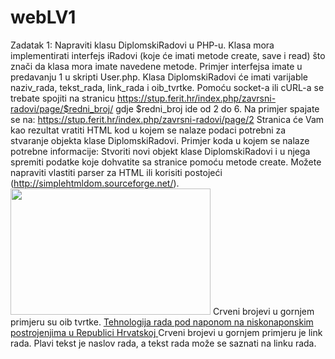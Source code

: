 # webLV1

Zadatak 1:
Napraviti klasu DiplomskiRadovi u PHP-u. Klasa mora implementirati interfejs iRadovi (koje će imati
metode create, save i read) što znači da klasa mora imate navedene metode. Primjer interfejsa imate u
predavanju 1 u skripti User.php. Klasa DiplomskiRadovi će imati varijable naziv_rada, tekst_rada,
link_rada i oib_tvrtke. Pomoću socket-a ili cURL-a se trebate spojiti na stranicu
https://stup.ferit.hr/index.php/zavrsni-radovi/page/$redni_broj/
gdje $redni_broj ide od 2 do 6. Na primjer spajate se na:
https://stup.ferit.hr/index.php/zavrsni-radovi/page/2
Stranica će Vam kao rezultat vratiti HTML kod u kojem se nalaze podaci potrebni za stvaranje objekta
klase DiplomskiRadovi. Primjer koda u kojem se nalaze potrebne informacije:
Stvoriti novi objekt klase DiplomskiRadovi i u njega spremiti podatke koje dohvatite sa stranice pomoću
metode create. Možete napraviti vlastiti parser za HTML ili korisiti postojeći
(http://simplehtmldom.sourceforge.net/).
<img width="320" height="202" src="https://stup.ferit.hr/wpcontent/uploads/2016/11/08393361027.png" class="attachment-blog-medium size-blog-medium wppost-image" alt="" srcset="https://stup.ferit.hr/wp-content/uploads/2016/11/08393361027-200x126.png
200w, https://stup.etfos.hr/wp-content/uploads/2016/11/08393361027-300x189.png 300w,
https://stup.ferit.hr/wp-content/uploads/2016/11/08393361027.png 320w" sizes="(max-width: 320px)
100vw, 320px" />
Crveni brojevi u gornjem primjeru su oib tvrtke.
<a href="https://stup.ferit.hr/index.php/2016/12/28/tehnologija-rada-pod-naponom-na-niskonaponskimpostrojenjima-u-republici-hrvatskoj/"> Tehnologija rada pod naponom na niskonaponskim postrojenjima
u Republici Hrvatskoj </a>
Crveni brojevi u gornjem primjeru je link rada. Plavi tekst je naslov rada, a tekst rada može se saznati na
linku rada.
